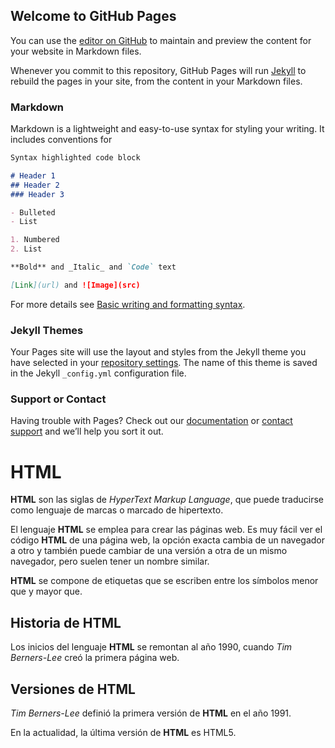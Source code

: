 ## Welcome to GitHub Pages

You can use the [editor on GitHub](https://github.com/Edwardzabalaf/testfisherman/edit/main/index.md) to maintain and preview the content for your website in Markdown files.

Whenever you commit to this repository, GitHub Pages will run [Jekyll](https://jekyllrb.com/) to rebuild the pages in your site, from the content in your Markdown files.

### Markdown

Markdown is a lightweight and easy-to-use syntax for styling your writing. It includes conventions for

```markdown
Syntax highlighted code block

# Header 1
## Header 2
### Header 3

- Bulleted
- List

1. Numbered
2. List

**Bold** and _Italic_ and `Code` text

[Link](url) and ![Image](src)
```

For more details see [Basic writing and formatting syntax](https://docs.github.com/en/github/writing-on-github/getting-started-with-writing-and-formatting-on-github/basic-writing-and-formatting-syntax).

### Jekyll Themes

Your Pages site will use the layout and styles from the Jekyll theme you have selected in your [repository settings](https://github.com/Edwardzabalaf/testfisherman/settings/pages). The name of this theme is saved in the Jekyll `_config.yml` configuration file.

### Support or Contact

Having trouble with Pages? Check out our [documentation](https://docs.github.com/categories/github-pages-basics/) or [contact support](https://support.github.com/contact) and we’ll help you sort it out.
 <!DOCTYPE html>
<html>
<head>
<title>HTML</title>
</head>
<body>

<h1>HTML</h1>

<p><strong>HTML</strong> son las siglas de <em>HyperText Markup Language</em>, que puede traducirse como lenguaje de marcas o marcado de hipertexto.
</p>

<p>El lenguaje <strong>HTML</strong> se emplea para crear las páginas web. Es muy fácil ver el código <strong>HTML</strong> de una página web, la opción exacta cambia de un navegador a otro y también puede cambiar de una versión a otra de un mismo navegador, pero suelen tener un nombre similar.
</p>

<p><strong>HTML</strong> se compone de etiquetas que se escriben entre los símbolos menor que y mayor que.</p>

<h2>Historia de HTML</h2>

<p>Los inicios del lenguaje <strong>HTML</strong> se remontan al año 1990, cuando <em>Tim Berners-Lee</em> creó la primera página web.</p>

<h2>Versiones de HTML</h2>

<p><em>Tim Berners-Lee</em> definió la primera versión de <strong>HTML</strong> en el año 1991.</p>

<p>En la actualidad, la última versión de <strong>HTML</strong> es HTML5.</p>

</body>
</html>
